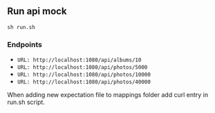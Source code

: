 ## Run api mock
`sh run.sh`
### Endpoints
- `URL: http://localhost:1080/api/albums/10`
- `URL: http://localhost:1080/api/photos/5000`
- `URL: http://localhost:1080/api/photos/10000`
- `URL: http://localhost:1080/api/photos/40000`

When adding new expectation file to mappings folder add curl entry in run.sh script.